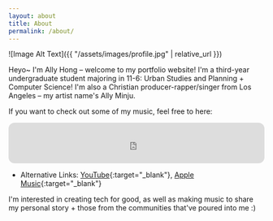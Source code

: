 ```yaml
---
layout: about
title: About
permalink: /about/
---
```



![Image Alt Text]({{ "/assets/images/profile.jpg" | relative_url }})

Heyo~ I'm Ally Hong – welcome to my portfolio website! I'm a third-year undergraduate student majoring in 11-6: Urban Studies and Planning + Computer Science! I'm also a Christian producer-rapper/singer from Los Angeles – my artist name's Ally Minju.

If you want to check out some of my music, feel free to here:

<iframe style="border-radius:12px" src="https://open.spotify.com/embed/artist/3jZQxUxjnQ753paNQHHuUk?utm_source=generator&theme=0" width="100%" height="80" frameBorder="0" allowfullscreen="" allow="autoplay; clipboard-write; encrypted-media; fullscreen; picture-in-picture" loading="lazy"></iframe>

* Alternative Links: [YouTube](https://www.youtube.com/watch?v=N_c7zTzWVqk&ab_channel=AllyMinju-Topic){:target="_blank"}, [Apple Music](https://music.apple.com/us/artist/ally-minju/1603151618){:target="_blank"}

I'm interested in creating tech for good, as well as making music to share my personal story + those from the communities that've poured into me :)